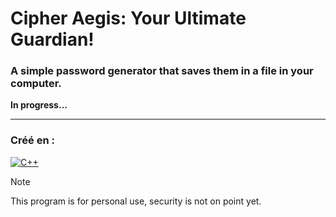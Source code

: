 # Cipher Aegis: Your Ultimate Guardian!
### A simple password generator that saves them in a file in your computer.
**In progress...**
* * *
### Créé en :
[![C++](https://img.shields.io/badge/C++-%2300599C.svg?style=for-the-badge&logo=c%2B%2B&logoColor=white)](https://isocpp.org/)

> [!NOTE]
> This program is for personal use, security is not on point yet.

